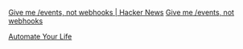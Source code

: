 
[Give me /events, not webhooks | Hacker News](https://news.ycombinator.com/item?id=27823109)
[Give me /events, not webhooks](https://blog.sequin.io/events-not-webhooks/)

[Automate Your Life](https://automatelife.net/)
